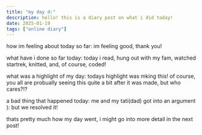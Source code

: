 ```yaml
---
title: "my day d:"
description: hello! this is a diary post on what i did today!
date: 2025-01-19
tags: ["online diary"]
---
```

how im feeling about today so far:
  im feeling good, thank you!

what have i done so far today:
  today i read, hung out with my fam, watched startrek, knitted, and, of course, coded!

what was a highlight of my day:
  todays highlight was mking this! of course, you all are probually seeing this quite a bit after it was made, but who cares?!?

a bad thing that happened today:
  me and my tati(dad) got into an argument ): but we resolved it!

  thats pretty much how my day went, i might go into more detail in the next post!

